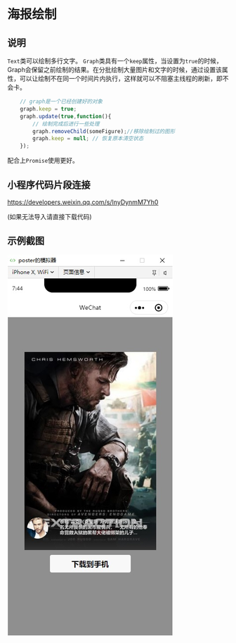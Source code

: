 # 海报绘制
## 说明
```Text```类可以绘制多行文字。
```Graph```类具有一个```keep```属性，当设置为```true```的时候，Graph会保留之前绘制的结果。在分批绘制大量图片和文字的时候，通过设置该属性，可以让绘制不在同一个时间片内执行，这样就可以不阻塞主线程的刷新，即不会卡。
```javascript
    // graph是一个已经创建好的对象
    graph.keep = true;
    graph.update(true,function(){
        // 绘制完成后进行一些处理
        graph.removeChild(someFigure);//移除绘制过的图形
        graph.keep = null; // 恢复原本清空状态
    });
```
配合上```Promise```使用更好。


## 小程序代码片段连接
https://developers.weixin.qq.com/s/InyDynmM7Yh0

(如果无法导入请直接下载代码)

## 示例截图
![图片](preview.jpg)